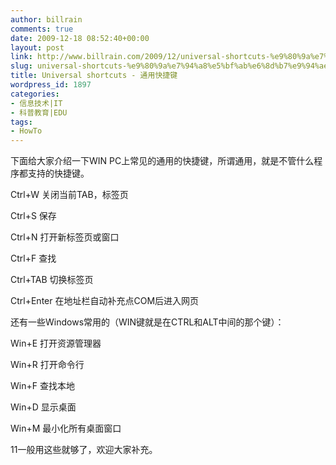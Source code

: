 ```yaml
---
author: billrain
comments: true
date: 2009-12-18 08:52:40+00:00
layout: post
link: http://www.billrain.com/2009/12/universal-shortcuts-%e9%80%9a%e7%94%a8%e5%bf%ab%e6%8d%b7%e9%94%ae/
slug: universal-shortcuts-%e9%80%9a%e7%94%a8%e5%bf%ab%e6%8d%b7%e9%94%ae
title: Universal shortcuts - 通用快捷键
wordpress_id: 1897
categories:
- 信息技术|IT
- 科普教育|EDU
tags:
- HowTo
---
```


下面给大家介绍一下WIN PC上常见的通用的快捷键，所谓通用，就是不管什么程序都支持的快捷键。

 

Ctrl+W 关闭当前TAB，标签页

 

Ctrl+S 保存 

 

Ctrl+N 打开新标签页或窗口

 

Ctrl+F 查找 

 

Ctrl+TAB 切换标签页

 

Ctrl+Enter 在地址栏自动补充点COM后进入网页

 

还有一些Windows常用的（WIN键就是在CTRL和ALT中间的那个键）：

 

Win+E 打开资源管理器

 

Win+R 打开命令行

 

Win+F 查找本地

 

Win+D 显示桌面

 

Win+M 最小化所有桌面窗口

 

11一般用这些就够了，欢迎大家补充。
